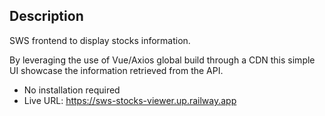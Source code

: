 ## Description

SWS frontend to display stocks information.

By leveraging the use of Vue/Axios global build through a CDN this simple UI showcase the information retrieved from 
the API.

* No installation required
* Live URL: https://sws-stocks-viewer.up.railway.app
